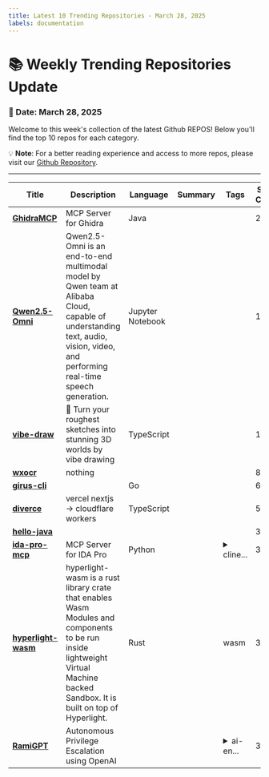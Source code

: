 ```yaml
---
title: Latest 10 Trending Repositories - March 28, 2025
labels: documentation
---
```

# 📚 Weekly Trending Repositories Update

### 📅 Date: March 28, 2025

Welcome to this week's collection of the latest Github REPOS! Below you'll find the top 10 repos for each category.

💡 **Note**: For a better reading experience and access to more repos, please visit our [Github Repository](https://github.com/marc-ko/daily-trending-repo).

---

| **Title** | **Description** | **Language** | **Summary** | **Tags** | **Stars Count** |
| --- | --- | --- | --- | --- | --- |
| **[GhidraMCP](https://github.com/LaurieWired/GhidraMCP)** | MCP Server for Ghidra | Java |  |  | 2334 |
| **[Qwen2.5-Omni](https://github.com/QwenLM/Qwen2.5-Omni)** | Qwen2.5-Omni is an end-to-end multimodal model by Qwen team at Alibaba Cloud, capable of understanding text, audio, vision, video, and performing real-time speech generation. | Jupyter Notebook |  |  | 1341 |
| **[vibe-draw](https://github.com/martin226/vibe-draw)** | 🎨 Turn your roughest sketches into stunning 3D worlds by vibe drawing | TypeScript |  |  | 1025 |
| **[wxocr](https://github.com/golangboy/wxocr)** | nothing |  |  |  | 885 |
| **[girus-cli](https://github.com/badtuxx/girus-cli)** |  | Go |  |  | 698 |
| **[diverce](https://github.com/ygwyg/diverce)** | vercel nextjs -> cloudflare workers | TypeScript |  |  | 581 |
| **[hello-java](https://github.com/mouredev/hello-java)** |  |  |  |  | 347 |
| **[ida-pro-mcp](https://github.com/mrexodia/ida-pro-mcp)** | MCP Server for IDA Pro | Python |  | <details><summary>cline...</summary><p>cline, cursor, ida-plugin, ida-pro, mcp, mcp-server, modelcontextprotocol, reverse-engineering</p></details> | 347 |
| **[hyperlight-wasm](https://github.com/hyperlight-dev/hyperlight-wasm)** | hyperlight-wasm is a rust library crate that enables Wasm Modules and components to be run inside lightweight Virtual Machine backed Sandbox. It is built on top of Hyperlight. | Rust |  | wasm | 326 |
| **[RamiGPT](https://github.com/M507/RamiGPT)** | Autonomous Privilege Escalation using OpenAI |  |  | <details><summary>ai-en...</summary><p>ai-enumeration, autonomous-hacking, enumeration, hacking-tool, hacking-tools, hackthebox, privilege-escalation, pwn, pwntools, vulnhub</p></details> | 324 |

